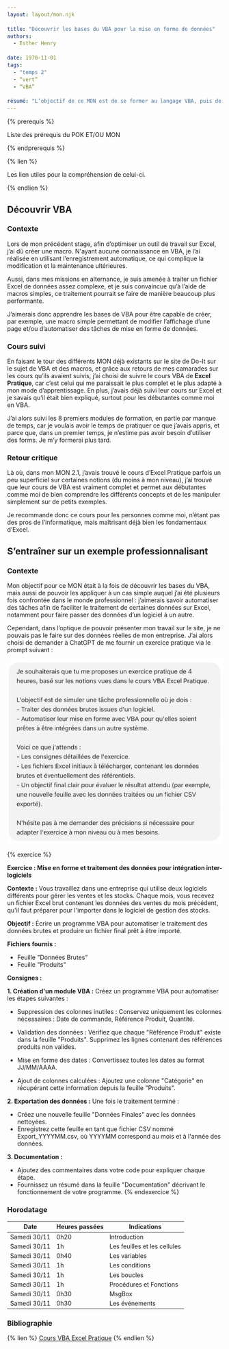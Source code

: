 ```yaml
---
layout: layout/mon.njk

title: "Découvrir les bases du VBA pour la mise en forme de données"
authors:
  - Esther Henry

date: 1970-11-01
tags: 
  - "temps 2"
  - “vert”
  - “VBA”

résumé: "L’objectif de ce MON est de se former au langage VBA, puis de s’exercer sur un cas simple de mise en forme de données."
---
```


{% prerequis %}

Liste des prérequis du POK ET/OU MON

{% endprerequis %}

{% lien %}

Les lien utiles pour la compréhension de celui-ci.

{% endlien %}

## Découvrir VBA

### Contexte

Lors de mon précédent stage, afin d’optimiser un outil de travail sur Excel, j’ai dû créer une macro. N'ayant aucune connaissance en VBA, je l’ai réalisée en utilisant l’enregistrement automatique, ce qui complique la modification et la maintenance ultérieures.

Aussi, dans mes missions en alternance, je suis amenée à traiter un fichier Excel de données assez complexe, et je suis convaincue qu’à l’aide de macros simples, ce traitement pourrait se faire de manière beaucoup plus performante.

J’aimerais donc apprendre les bases de VBA pour être capable de créer, par exemple, une macro simple permettant de modifier l’affichage d’une page et/ou d’automatiser des tâches de mise en forme de données.

### Cours suivi

En faisant le tour des différents MON déjà existants sur le site de Do-It sur le sujet de VBA et des macros, et grâce aux retours de mes camarades sur les cours qu’ils avaient suivis, j’ai choisi de suivre le cours VBA de **Excel Pratique**, car c’est celui qui me paraissait le plus complet et le plus adapté à mon mode d’apprentissage. En plus, j’avais déjà suivi leur cours sur Excel et je savais qu’il était bien expliqué, surtout pour les débutantes comme moi en VBA.

J’ai alors suivi les 8 premiers modules de formation, en partie par manque de temps, car je voulais avoir le temps de pratiquer ce que j’avais appris, et parce que, dans un premier temps, je n’estime pas avoir besoin d’utiliser des forms. Je m’y formerai plus tard.

### Retour critique

Là où, dans mon MON 2.1, j’avais trouvé le cours d’Excel Pratique parfois un peu superficiel sur certaines notions (du moins à mon niveau), j’ai trouvé que leur cours de VBA est vraiment complet et permet aux débutantes comme moi de bien comprendre les différents concepts et de les manipuler simplement sur de petits exemples.

Je recommande donc ce cours pour les personnes comme moi, n’étant pas des pros de l’informatique, mais maîtrisant déjà bien les fondamentaux d’Excel.

## S’entraîner sur un exemple professionnalisant

### Contexte

Mon objectif pour ce MON était à la fois de découvrir les bases du VBA, mais aussi de pouvoir les appliquer à un cas simple auquel j’ai été plusieurs fois confrontée dans le monde professionnel : j’aimerais savoir automatiser des tâches afin de faciliter le traitement de certaines données sur Excel, notamment pour faire passer des données d’un logiciel à un autre.

Cependant, dans l’optique de pouvoir présenter mon travail sur le site, je ne pouvais pas le faire sur des données réelles de mon entreprise. J’ai alors choisi de demander à ChatGPT de me fournir un exercice pratique via le prompt suivant :

![Prompt](./images/Prompt.png)

{% exercice %}

**Exercice : Mise en forme et traitement des données pour intégration inter-logiciels**

**Contexte :**
Vous travaillez dans une entreprise qui utilise deux logiciels différents pour gérer les ventes et les stocks. Chaque mois, vous recevez un fichier Excel brut contenant les données des ventes du mois précédent, qu'il faut préparer pour l'importer dans le logiciel de gestion des stocks.

**Objectif :**
Écrire un programme VBA pour automatiser le traitement des données brutes et produire un fichier final prêt à être importé.

**Fichiers fournis :**

- Feuille "Données Brutes"
- Feuille "Produits"

**Consignes :**

**1. Création d'un module VBA :** Créez un programme VBA pour automatiser les étapes suivantes :

- Suppression des colonnes inutiles :
Conservez uniquement les colonnes nécessaires : Date de commande, Référence Produit, Quantité.
- Validation des données :
Vérifiez que chaque "Référence Produit" existe dans la feuille "Produits".
Supprimez les lignes contenant des références produits non valides.

- Mise en forme des dates :
Convertissez toutes les dates au format JJ/MM/AAAA.
- Ajout de colonnes calculées :
Ajoutez une colonne "Catégorie" en récupérant cette information depuis la feuille "Produits".

**2. Exportation des données :** Une fois le traitement terminé :

- Créez une nouvelle feuille "Données Finales" avec les données nettoyées.
- Enregistrez cette feuille en tant que fichier CSV nommé Export_YYYYMM.csv, où YYYYMM correspond au mois et à l'année des données.

**3. Documentation :**

- Ajoutez des commentaires dans votre code pour expliquer chaque étape.
- Fournissez un résumé dans la feuille "Documentation" décrivant le fonctionnement de votre programme.
{% endexercice %}

### Horodatage

| Date | Heures passées | Indications |
| -------- | --------- | --------|
| Samedi 30/11 | 0h20 | Introduction |
| Samedi 30/11 | 1h | Les feuilles et les cellules |
| Samedi 30/11 | 0h40 | Les variables |
| Samedi 30/11 | 1h | Les conditions |
| Samedi 30/11 | 1h | Les boucles |
| Samedi 30/11 | 1h | Procédures et Fonctions |
| Samedi 30/11 | 0h30 | MsgBox |
| Samedi 30/11 | 0h30 | Les événements |

### Bibliographie

{% lien %}
[Cours VBA Excel Pratique](https://excel-pratique.com/fr/vba)
{% endlien %}
